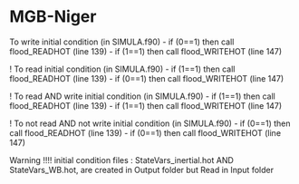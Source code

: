 # MGB-Niger

 To write initial condition (in SIMULA.f90) 
    - if (0==1) then  call flood_READHOT  (line 139)
    - if (1==1) then  call flood_WRITEHOT  (line 147)
    
! To read initial condition (in SIMULA.f90)
    - if (1==1) then  call flood_READHOT  (line 139)
    - if (0==1) then  call flood_WRITEHOT  (line 147)
    
! To read AND write initial condition (in SIMULA.f90)
    - if (1==1) then  call flood_READHOT  (line 139)
    - if (1==1) then  call flood_WRITEHOT  (line 147)
    
! To not read AND not write initial condition (in SIMULA.f90)
    - if (0==1) then  call flood_READHOT  (line 139)
    - if (0==1) then  call flood_WRITEHOT  (line 147)
    
 Warning !!!! 
 initial condition files : StateVars_inertial.hot   AND   StateVars_WB.hot, are created in Output folder but Read in Input folder
